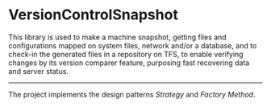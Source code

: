 # VersionControlSnapshot
This library is used to make a machine snapshot, getting files and configurations mapped on system files, network and/or a database, and to check-in the generated files in a repository on TFS, to enable verifying changes by its version comparer feature, purposing fast recovering data and server status.

----------------------------------------------------------

The project implements the design patterns _Strategy_ and _Factory Method_.
